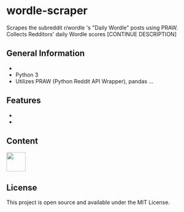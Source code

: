 # wordle-scraper

Scrapes the subreddit r/wordle 's "Daily Wordle" posts using PRAW. Collects Redditors' daily Wordle scores [CONTINUE DESCRIPTION]

## General Information
- 
- Python 3
- Utilizes PRAW (Python Reddit API Wrapper), pandas ...

## Features
-
- 

## Content
<img src="blank" width="50">

## License
This project is open source and available under the MIT License.
